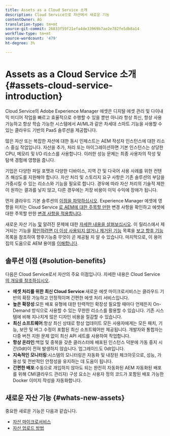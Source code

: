 ```yaml
---
title: Assets as a Cloud Service 소개
description: Cloud Service으로 자산에서 새로운 기능
contentOwner: AG
translation-type: tm+mt
source-git-commit: 26833f59f21efa4de33969b7ae2e782fe5db8a14
workflow-type: tm+mt
source-wordcount: '479'
ht-degree: 3%

---
```



# Assets as a Cloud Service 소개 {#assets-cloud-service-introduction}

<!-- Need review information from gklebus -->

Cloud Service의 Adobe Experience Manager 에셋은 디지털 에셋 관리 및 다이내믹 미디어 작업을 빠르고 효율적으로 수행할 수 있을 뿐만 아니라 항상 최신, 항상 사용 가능하고 항상 학습 가능한 시스템에서 AI/ML과 같은 차세대 스마트 기능을 사용할 수 있는 클라우드 기반의 PaaS 솔루션을 제공합니다.

많은 자산 또는 복잡한 자산에 대한 동시 인제스트는 AEM 작성자 인스턴스에 대한 리소스 중심 작업입니다. 자산을 추가, 처리 또는 마이그레이션하면 기본 인스턴스는 상당한 CPU, 메모리 및 I/O 리소스를 사용합니다. 이러한 성능 문제는 최종 사용자의 작성 및 탐색 경험에 영향을 줍니다.

기업은 다양한 파일 포맷과 다양한 디바이스, 지역 간 및 다국어 사용 사례를 위한 컨텐츠 해상도를 지원해야 합니다. 자산 처리 및 스토리지 요구 사항은 기존 솔루션의 부담을 가중시킬 수 있는 리소스와 기능을 필요로 합니다. 경우에 따라 자산 처리의 기술적 제한이 원하는 결과를 낳지 않고, 다른 경우에는 저장 비용이 이익 수익에 장애가 됩니다.

먼저 클라우드 기본 솔루션의 [이점을 파악하십시오](#solution-benefits). Experience Manager 에셋에 영향을 미치는 Cloud Service [로 AEM에 대한 주목할 만한](/help/release-notes/aem-cloud-changes.md) 변경 사항을 확인하고 에셋에 대한 주목할 만한 [변경 사항을 적용합니다](/help/assets/assets-cloud-changes.md).

새로운 자산 기능 [및](#whats-new-assets) 알려진 문제에 대한 [자세한 내용을 살펴보십시오](/help/release-notes/known-issues.md). 이 릴리스에서 제거되는 기능을 [확인하려면 더 이상 사용되지 않거나 제거된 기능](/help/release-notes/deprecated-removed-features.md) 목록을 [보고 향후 기능](/help/release-notes/known-issues.md#upcoming-assets-capabilities) 목록을 참조하여 향후기능중 무엇이 곧 제공될 지 알 수 있습니다. 마지막으로, 이 용어집의 도움으로 AEM 용어를 [이해합니다](/help/overview/terminology.md).

## 솔루션 이점 {#solution-benefits}

다음은 Cloud Service로서 자산의 주요 이점입니다. 자세한 내용은 Cloud Service [의 개요를 참조하십시오](/help/overview/introduction.md).

* **에셋 처리를 위한 최신 Cloud Service**:새로운 에셋 마이크로서비스는 클라우드 기반의 확장 가능하고 안정적이며 간편한 에셋 처리 서비스입니다.
* **높은 확장성**:모든 배포 유형에 대한 탄력적인 확장성 필요할 때마다 언제든지 On-Demand 방식으로 사용할 수 있는 무한한 리소스를 활용할 수 있습니다. 기존 시스템에 비해 지나치게 많은 디자인 비용을 절감할 수 있습니다.
* **최신 소프트웨어**:항상 최신 상태로 항상 업데이트 모든 사용자에게는 모든 패치, 기능, 보안 및 버그 수정이 포함된 최신 소프트웨어만 제공됩니다. 개발자와 통합자는 다중 버전 지원 문제 없이 최신 API 세트를 사용하여 작업합니다.
* **항상 온라인**:백업 및 중복을 갖춘 클러스터에 배포된 인스턴스 덕분에 가동 중지 시간(0dt)이 전혀 발생하지 않습니다. 업그레이드도 0dt입니다.
* **지속적인 모니터링**:시스템의 모니터링은 자동화 및 내장된 체크아웃으로, 성능, 가용성 및 전반적인 안정성을 유지하는 데 도움이 됩니다.
* **간편한 배포**:수동으로 개입하지 않아도 되는 완전히 자동화된 AEM 자동화된 배포를 위해 CM(클라우드 관리자) 구성 요소는 사용자 정의 코드가 포함된 배포 가능한 Docker 이미지 작성을 자동화합니다.

## 새로운 자산 기능 {#whats-new-assets}

중요한 새로운 기능은 다음과 같습니다.

* [자산 마이크로서비스](/help/assets/asset-microservices-overview.md)
* [자산 업로드 방법](/help/assets/add-assets.md)
